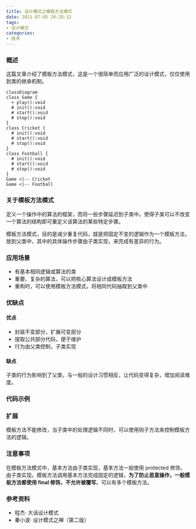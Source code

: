 ```yaml
---
title: 设计模式之模板方法模式
date: 2021-07-05 20:28:32
tags:
- 设计模式
categories:
- 技术
---
```


### 概述

这篇文章介绍了模板方法模式，这是一个很简单而应用广泛的设计模式，仅仅使用到类的继承机制。

```mermaid
classDiagram
class Game {
  + play():void
  # init():void
  # start():void
  # stop():void
}
class Cricket {
  # init():void
  # start():void
  # stop():void
}
class Football {
  # init():void
  # start():void
  # stop():void
}
Game <|-- Cricket
Game <|-- Football

```



### 关于模板方法模式

定义一个操作中的算法的框架，而将一些步骤延迟到子类中。使得子类可以不改变一个算法的结构即可重定义该算法的某些特定步骤。

模板方法模式，目的是减少重复代码，就是把固定不变的逻辑作为一个模板方法，放到父类中，其中的具体操作步骤由子类实现，来完成有差异的行为。



<!-- more -->

### 应用场景

- 有基本相同逻辑或算法的类
- 重要、复杂的算法，可以把核心算法设计成模板方法
- 重构时，可以使用模板方法模式，将相同代码抽取到父类中



### 优缺点

#### 优点

- 封装不变部分，扩展可变部分
- 提取公共部分代码，便于维护
- 行为由父类控制，子类实现

#### 缺点

子类的行为影响到了父类，与一般的设计习惯相反，让代码变得复杂，增加阅读难度。



### 代码示例



### 扩展

模板方法不能修改，当子类中的处理逻辑不同时，可以使用钩子方法来控制模板方法的逻辑。



### 注意事项

在模板方法模式中，基本方法由子类实现，基本方法一般使用 protected 修饰，由子类实现。模板方法调用基本方法完成固定的逻辑，**为了防止恶意操作，一般模板方法都使用 final 修饰，不允许被覆写**。可以有多个模板方法。



### 参考资料

- 程杰· 大话设计模式
- 秦小波· 设计模式之禅（第二版）

